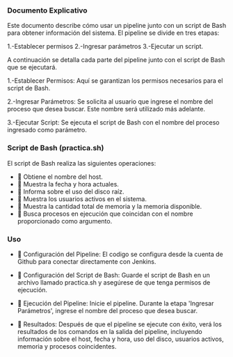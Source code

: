### Documento Explicativo

Este documento describe cómo usar un pipeline junto con un script de Bash para obtener información del sistema. El pipeline se divide en tres etapas: 

1.-Establecer permisos
2.-Ingresar parámetros
3.-Ejecutar un script. 
    
A continuación se detalla cada parte del pipeline junto con el script de Bash que se ejecutará.

1.-Establecer Permisos: Aquí se garantizan los permisos necesarios para el script de Bash.

2.-Ingresar Parámetros: Se solicita al usuario que ingrese el nombre del proceso que desea buscar. Este nombre será utilizado más adelante.

3.-Ejecutar Script: Se ejecuta el script de Bash con el nombre del proceso ingresado como parámetro.

### Script de Bash (practica.sh)

El script de Bash realiza las siguientes operaciones:

- 💬 Obtiene el nombre del host.
- 💬 Muestra la fecha y hora actuales.
- 💬 Informa sobre el uso del disco raíz.
- 💬 Muestra los usuarios activos en el sistema.
- 💬 Muestra la cantidad total de memoria y la memoria disponible.
- 💬 Busca procesos en ejecución que coincidan con el nombre proporcionado como argumento.

### Uso

- 🌱 Configuración del Pipeline: El codigo se configura desde la cuenta de Github para conectar directamente con Jenkins.

- 🌱 Configuración del Script de Bash: Guarde el script de Bash en un archivo llamado practica.sh y asegúrese de que tenga permisos de ejecución.

- 🌱 Ejecución del Pipeline: Inicie el pipeline. Durante la etapa 'Ingresar Parámetros', ingrese el nombre del proceso que desea buscar.

- 🌱 Resultados: Después de que el pipeline se ejecute con éxito, verá los resultados de los comandos en la salida del pipeline, incluyendo información sobre el host, fecha y hora, uso del disco, usuarios activos, memoria y procesos coincidentes.